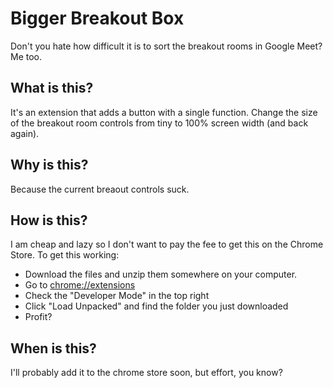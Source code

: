 # Bigger Breakout Box

Don't you hate how difficult it is to sort the breakout rooms in Google Meet? Me too.

## What is this?

It's an extension that adds a button with a single function. Change the size of the breakout room controls from tiny to 100% screen width (and back again).

## Why is this?

Because the current breaout controls suck.

## How is this?

I am cheap and lazy so I don't want to pay the fee to get this on the Chrome Store. To get this working:

- Download the files and unzip them somewhere on your computer.
- Go to [chrome://extensions](chrome://extensions)
- Check the "Developer Mode" in the top right
- Click "Load Unpacked" and find the folder you just downloaded
- Profit?

## When is this?

I'll probably add it to the chrome store soon, but effort, you know?
